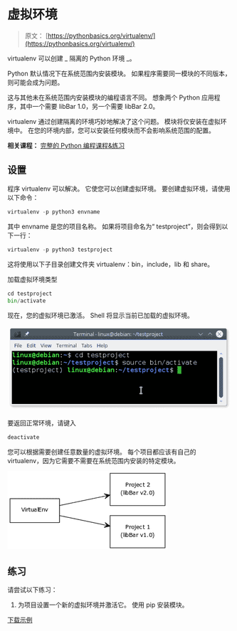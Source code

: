 # 虚拟环境

> 原文： [https://pythonbasics.org/virtualenv/](https://pythonbasics.org/virtualenv/)

virtualenv 可以创建 _ 隔离的 Python 环境 _。

Python 默认情况下在系统范围内安装模块。 如果程序需要同一模块的不同版本，则可能会成为问题。

这与其他未在系统范围内安装模块的编程语言不同。
想象两个 Python 应用程序，其中一个需要 libBar 1.0，另一个需要 libBar 2.0。

virtualenv 通过创建隔离的环境巧妙地解决了这个问题。 模块将仅安装在虚拟环境中。 在您的环境内部，您可以安装任何模块而不会影响系统范围的配置。

**相关课程：** [完整的 Python 编程课程&练习](https://gum.co/dcsp)

## 设置

程序 virtualenv 可以解决。 它使您可以创建虚拟环境。
要创建虚拟环境，请使用以下命令：

```py
virtualenv -p python3 envname

```

其中 envname 是您的项目名称。 如果将项目命名为“ testproject”，则会得到以下一行：

```py
virtualenv -p python3 testproject

```

这将使用以下子目录创建文件夹 virtualenv：bin，include，lib 和 share。

加载虚拟环境类型

```py
cd testproject
bin/activate

```

现在，您的虚拟环境已激活。
Shell 将显示当前已加载的虚拟环境。

![virtualenv python](img/7398f5673c673324cae1e8cc3386c337.jpg)

要返回正常环境，请键入

```py
deactivate

```

您可以根据需要创建任意数量的虚拟环境。 每个项目都应该有自己的 virtualenv，因为它需要不需要在系统范围内安装的特定模块。

![virtualenv showing modules ](img/340d45a74478864f1574d91d2c2895c2.jpg)

## 练习

请尝试以下练习：

1.  为项目设置一个新的虚拟环境并激活它。 使用 pip 安装模块。

[下载示例](https://gum.co/HhgpI)